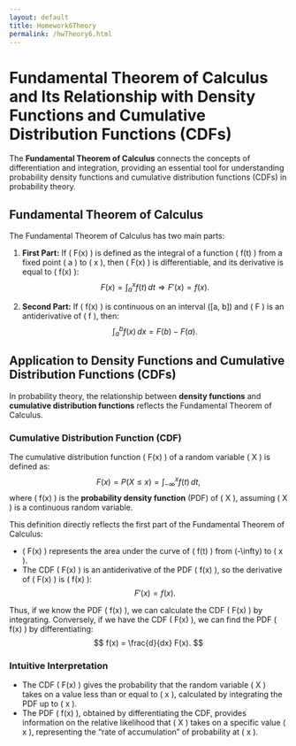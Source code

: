 ```yaml
---
layout: default
title: Homework6Theory
permalink: /hwTheory6.html
---
```

# Fundamental Theorem of Calculus and Its Relationship with Density Functions and Cumulative Distribution Functions (CDFs)

The **Fundamental Theorem of Calculus** connects the concepts of differentiation and integration, providing an essential tool for understanding probability density functions and cumulative distribution functions (CDFs) in probability theory.

## Fundamental Theorem of Calculus

The Fundamental Theorem of Calculus has two main parts:

1. **First Part:** If \( F(x) \) is defined as the integral of a function \( f(t) \) from a fixed point \( a \) to \( x \), then \( F(x) \) is differentiable, and its derivative is equal to \( f(x) \):
   $$
   F(x) = \int_a^x f(t) \, dt \Rightarrow F'(x) = f(x).
   $$

2. **Second Part:** If \( f(x) \) is continuous on an interval \([a, b]\) and \( F \) is an antiderivative of \( f \), then:
   $$
   \int_a^b f(x) \, dx = F(b) - F(a).
   $$

## Application to Density Functions and Cumulative Distribution Functions (CDFs)

In probability theory, the relationship between **density functions** and **cumulative distribution functions** reflects the Fundamental Theorem of Calculus.

### Cumulative Distribution Function (CDF)

The cumulative distribution function \( F(x) \) of a random variable \( X \) is defined as:
$$
F(x) = P(X \leq x) = \int_{-\infty}^x f(t) \, dt,
$$
where \( f(x) \) is the **probability density function** (PDF) of \( X \), assuming \( X \) is a continuous random variable.

This definition directly reflects the first part of the Fundamental Theorem of Calculus:
- \( F(x) \) represents the area under the curve of \( f(t) \) from \(-\infty\) to \( x \).
- The CDF \( F(x) \) is an antiderivative of the PDF \( f(x) \), so the derivative of \( F(x) \) is \( f(x) \):
  $$
  F'(x) = f(x).
  $$

Thus, if we know the PDF \( f(x) \), we can calculate the CDF \( F(x) \) by integrating. Conversely, if we have the CDF \( F(x) \), we can find the PDF \( f(x) \) by differentiating:
$$
f(x) = \frac{d}{dx} F(x).
$$

### Intuitive Interpretation

- The CDF \( F(x) \) gives the probability that the random variable \( X \) takes on a value less than or equal to \( x \), calculated by integrating the PDF up to \( x \).
- The PDF \( f(x) \), obtained by differentiating the CDF, provides information on the relative likelihood that \( X \) takes on a specific value \( x \), representing the “rate of accumulation” of probability at \( x \).

